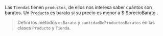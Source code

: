 Las `Tienda`s tienen `productos`, de ellos nos interesa saber cuántos son baratos. Un `Producto` es barato si su precio es menor a $ $precioBarato .

> Definí los métodos `esBarato` y `cantidadDeProductosBaratos` en las clases `Producto` y `Tienda`.